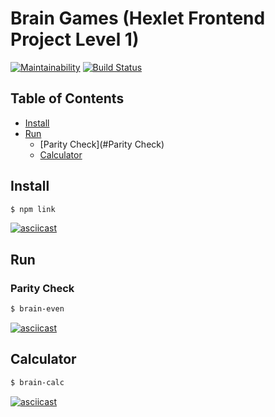 # Brain Games (Hexlet Frontend Project Level 1)

[![Maintainability](https://api.codeclimate.com/v1/badges/a99a88d28ad37a79dbf6/maintainability)](https://codeclimate.com/github/codeclimate/codeclimate/maintainability)
[![Build Status](https://travis-ci.org/neihaoo/frontend-project-lvl1.svg?branch=master)](https://travis-ci.org/neihaoo/frontend-project-lvl1)

## Table of Contents

- [Install](#Install)
- [Run](#Run)
  - [Parity Check](#Parity Check)
  - [Calculator](#Calculator)

## Install

```sh
$ npm link
```

[![asciicast](https://asciinema.org/a/6UY1bDbiRm4RlwBlZ8lb2y3Gn.svg)](https://asciinema.org/a/6UY1bDbiRm4RlwBlZ8lb2y3Gn)

## Run

### Parity Check

```sh
$ brain-even
```

[![asciicast](https://asciinema.org/a/mbQQCQehr31y2kPo3FRikdqlM.svg)](https://asciinema.org/a/mbQQCQehr31y2kPo3FRikdqlM)

## Calculator

```sh
$ brain-calc
```

[![asciicast](https://asciinema.org/a/T8XyeKgRu2enA9FFLPoGj5ORY.svg)](https://asciinema.org/a/T8XyeKgRu2enA9FFLPoGj5ORY)
